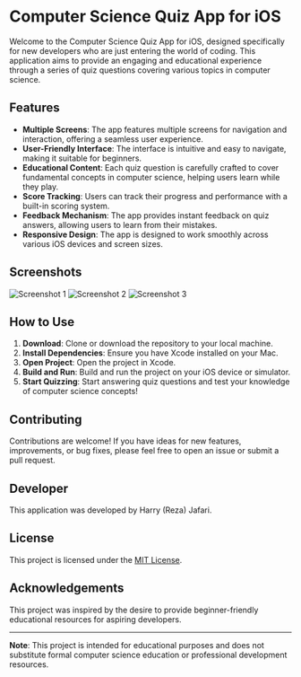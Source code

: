# Computer Science Quiz App for iOS

Welcome to the Computer Science Quiz App for iOS, designed specifically for new developers who are just entering the world of coding. This application aims to provide an engaging and educational experience through a series of quiz questions covering various topics in computer science.

## Features

- **Multiple Screens**: The app features multiple screens for navigation and interaction, offering a seamless user experience.
- **User-Friendly Interface**: The interface is intuitive and easy to navigate, making it suitable for beginners.
- **Educational Content**: Each quiz question is carefully crafted to cover fundamental concepts in computer science, helping users learn while they play.
- **Score Tracking**: Users can track their progress and performance with a built-in scoring system.
- **Feedback Mechanism**: The app provides instant feedback on quiz answers, allowing users to learn from their mistakes.
- **Responsive Design**: The app is designed to work smoothly across various iOS devices and screen sizes.

## Screenshots

![Screenshot 1](https://victoriadigitalagency.com/wp-content/uploads/2024/04/1.png)
![Screenshot 2](https://victoriadigitalagency.com/wp-content/uploads/2024/04/2.png)
![Screenshot 3](https://victoriadigitalagency.com/wp-content/uploads/2024/04/3.png)
<!-- Add more screenshots if needed -->

## How to Use

1. **Download**: Clone or download the repository to your local machine.
2. **Install Dependencies**: Ensure you have Xcode installed on your Mac.
3. **Open Project**: Open the project in Xcode.
4. **Build and Run**: Build and run the project on your iOS device or simulator.
5. **Start Quizzing**: Start answering quiz questions and test your knowledge of computer science concepts!

## Contributing

Contributions are welcome! If you have ideas for new features, improvements, or bug fixes, please feel free to open an issue or submit a pull request.

## Developer

This application was developed by Harry (Reza) Jafari.

## License

This project is licensed under the [MIT License](LICENSE).

## Acknowledgements

This project was inspired by the desire to provide beginner-friendly educational resources for aspiring developers.

---

**Note**: This project is intended for educational purposes and does not substitute formal computer science education or professional development resources.
